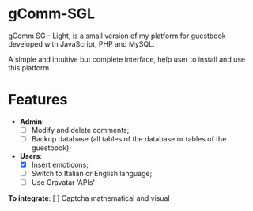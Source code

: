gComm-SGL
================

gComm SG - Light, is a small version of my platform for guestbook developed with JavaScript, PHP and MySQL.

A simple and intuitive but complete interface, help user to install and use this platform.

Features
===============

-	**Admin**:
	- [ ] Modify and delete comments;
	- [ ] Backup database (all tables of the database or tables of the guestbook);

-	**Users**:
	- [x] Insert emoticons;
	- [ ] Switch to Italian or English language;
	- [ ] Use Gravatar 'APIs'

**To integrate**:
[ ] Captcha mathematical and visual